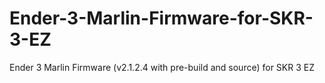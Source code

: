 # Ender-3-Marlin-Firmware-for-SKR-3-EZ
Ender 3 Marlin Firmware (v2.1.2.4 with pre-build and source) for SKR 3 EZ
